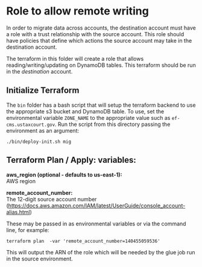 # Role to allow remote writing

In order to migrate data across accounts, the destination account must have a role with a trust relationship with the source account. This role should have policies that define which actions the source account may take in the destination account.

The terraform in this folder will create a role that allows reading/writing/updating on DynamoDB tables. This terraform should be run in the *destination* account.

## Initialize Terraform

The `bin` folder has a bash script that will setup the terraform backend to use the appropriate s3 bucket and DynamoDB table. To use, set the environmental variable `ZONE_NAME` to the appropriate value such as `ef-cms.ustaxcourt.gov`. Run the script from this directory passing the environment as an argument:

`./bin/deploy-init.sh mig`

## Terraform Plan / Apply:  variables:

**aws_region (optional - defaults to us-east-1):**  
AWS region

**remote_account_number:**  
The 12-digit source account number (https://docs.aws.amazon.com/IAM/latest/UserGuide/console_account-alias.html)

These may be passed in as environmental variables or via the command line, for example:

`terraform plan  -var 'remote_account_number=140455059536'`

This will output the ARN of the role which will be needed by the glue job run in the source environment.
